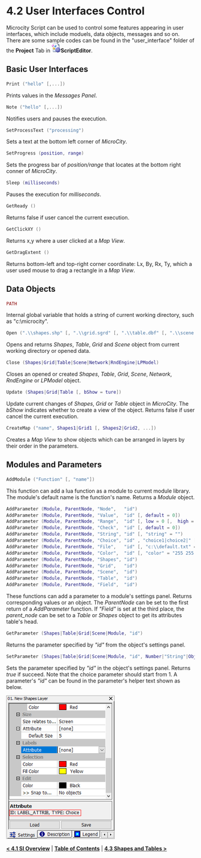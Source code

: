 # 4.2 User Interfaces Control
Microcity Script can be used to control some features appearing in user interfaces, which include moduels, data objects, messages and so on. There are some sample codes can be found in the "user_interface" folder of the **Project** Tab in ![icon](imgs/icon_script_editor.png)**ScriptEditor**.
## Basic User Interfaces
```lua
Print ("hello" [,...])
```
Prints values in the *Messages Panel*. 
```lua
Note ("hello" [,...])
```
Notifies users and pauses the execution.
```lua
SetProcessText ("processing")
```
Sets a text at the bottom left corner of *MicroCity*.
```lua
SetProgress (position, range)
```
Sets the progress bar of *position/range* that locates at the bottom right conner of *MicroCity*. 
```lua
Sleep (milliseconds)
```
Pauses the execution for *milliseconds*.
```lua
GetReady ()
```
Returns false if user cancel the current execution.
```lua
GetClickXY ()
```
Returns x,y where a user clicked at a *Map View*.
```lua
GetDragExtent ()
```
Returns bottom-left and top-right corner coordinate: Lx, By, Rx, Ty, which a user used mouse to drag a rectangle in a *Map View*.

## Data Objects
```lua
PATH
```
Internal global variable that holds a string of current working directory, such as "c:\microcity".
```lua
Open (".\\shapes.shp" [, ".\\grid.sgrd" [, ".\\table.dbf" [, ".\\scene.m3d" , ...]]])
```
Opens and returns *Shapes*, *Table*, *Grid* and *Scene* object from current working directory or opened data.
```lua
Close (Shapes|Grid|Table|Scene|Network|RndEngine|LPModel)
```
Closes an opened or created *Shapes*, *Table*, *Grid*, *Scene*, *Network*, *RndEngine* or *LPModel* object.
```lua
Update (Shapes|Grid|Table [, bShow = ture])
```
Update current changes of *Shapes*, *Grid* or *Table* object in *MicroCity*. The *bShow* indicates whether to create a view of the object. Returns false if user cancel the current execution.
```lua
CreateMap ("name", Shapes1|Grid1 [, Shapes2|Grid2, ...])
```
Creates a *Map View* to show objects which can be arranged in layers by their order in the parameters.

## Modules and Parameters
```lua
AddModule ("Function" [, "name"]) 
```
This function can add a lua function as a module to current module library. The module's default name is the function's name. Returns a *Module* object. 

```lua
AddParameter (Module, ParentNode, "Node",   "id")
AddParameter (Module, ParentNode, "Value",  "id" [, default = 0])
AddParameter (Module, ParentNode, "Range",  "id" [, low = 0 [,  high = 1]])
AddParameter (Module, ParentNode, "Check",  "id" [, default = 0])
AddParameter (Module, ParentNode, "String", "id" [, "string" = "")
AddParameter (Module, ParentNode, "Choice", "id" , "choice1|choice2|" [, choice = 1])
AddParameter (Module, ParentNode, "File",   "id" [, "c:\\default.txt" = ""])
AddParameter (Module, ParentNode, "Color",  "id" [, "color" = "255 255 255")
AddParameter (Module, ParentNode, "Shapes", "id")
AddParameter (Module, ParentNode, "Grid",   "id")
AddParameter (Module, ParentNode, "Scene",  "id")
AddParameter (Module, ParentNode, "Table",  "id")
AddParameter (Module, ParentNode, "Field",  "id")
```
These functions can add a parameter to a module's settings panel. Returns corresponding values or an object. The *ParentNode* can be set to the first return of a *AddParameter* function. If *"Field"* is set at the third place, the *parent_node* can be set to a *Table* or *Shapes* object to get its attributes table's head.

```lua
GetParameter (Shapes|Table|Grid|Scene|Module, "id")
```
Returns the parameter specified by *"id"* from the object's settings panel.
```lua
SetParameter (Shapes|Table|Grid|Scene|Module, "id", Number|"String"|Object)
```
Sets the parameter specified by *"id"* in the object's settings panel. Returns *true* if succeed. Note that the choice parameter should start from 1. A parameter's *"id"* can be found in the parameter's helper text shown as below.

![shot](imgs/shot_parameter_id.png)

[**< 4.1 SI Overview**](4.1_si_overview.md) | [**Table of Contents**](.) | [**4.3 Shapes and Tables >**](4.3_shapes_and_tables.md)
